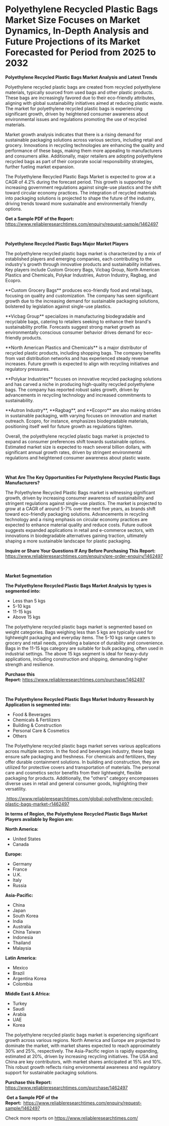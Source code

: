<p><h1>Polyethylene Recycled Plastic Bags Market Size Focuses on Market Dynamics, In-Depth Analysis and Future Projections of its Market Forecasted for Period from 2025 to 2032</h1></p><p><strong>Polyethylene Recycled Plastic Bags Market Analysis and Latest Trends</strong></p>
<p><p>Polyethylene recycled plastic bags are created from recycled polyethylene materials, typically sourced from used bags and other plastic products. These bags are increasingly favored due to their eco-friendly attributes, aligning with global sustainability initiatives aimed at reducing plastic waste. The market for polyethylene recycled plastic bags is experiencing significant growth, driven by heightened consumer awareness about environmental issues and regulations promoting the use of recycled materials.</p><p>Market growth analysis indicates that there is a rising demand for sustainable packaging solutions across various sectors, including retail and grocery. Innovations in recycling technologies are enhancing the quality and performance of these bags, making them more appealing to manufacturers and consumers alike. Additionally, major retailers are adopting polyethylene recycled bags as part of their corporate social responsibility strategies, further fueling market expansion.</p><p>The Polyethylene Recycled Plastic Bags Market is expected to grow at a CAGR of 4.2% during the forecast period. This growth is supported by increasing government regulations against single-use plastics and the shift toward circular economy practices. The integration of recycled materials into packaging solutions is projected to shape the future of the industry, driving trends toward more sustainable and environmentally friendly options.</p></p>
<p><strong>Get a Sample PDF of the Report:&nbsp;</strong> <a href="https://www.reliableresearchtimes.com/enquiry/request-sample/1462497?utm_campaign=2638&utm_medium=2&utm_source=Github&utm_content=ia&utm_term=08032025&utm_id=polyethylene-recycled-plastic-bags">https://www.reliableresearchtimes.com/enquiry/request-sample/1462497</a></p>
<p>&nbsp;</p>
<p><strong>Polyethylene Recycled Plastic Bags Major Market Players</strong></p>
<p><p>The polyethylene recycled plastic bags market is characterized by a mix of established players and emerging companies, each contributing to the industry's growth through innovative products and sustainability initiatives. Key players include Custom Grocery Bags, Vicbag Group, North American Plastics and Chemicals, Polykar Industries, Autron Industry, Ragbag, and Ecopro.</p><p>**Custom Grocery Bags** produces eco-friendly food and retail bags, focusing on quality and customization. The company has seen significant growth due to the increasing demand for sustainable packaging solutions, bolstered by legislation against single-use plastics.</p><p>**Vicbag Group** specializes in manufacturing biodegradable and recyclable bags, catering to retailers seeking to enhance their brand's sustainability profile. Forecasts suggest strong market growth as environmentally conscious consumer behavior drives demand for eco-friendly products.</p><p>**North American Plastics and Chemicals** is a major distributor of recycled plastic products, including shopping bags. The company benefits from vast distribution networks and has experienced steady revenue increases. Future growth is expected to align with recycling initiatives and regulatory pressures.</p><p>**Polykar Industries** focuses on innovative recycled packaging solutions and has carved a niche in producing high-quality recycled polyethylene bags. The company has reported robust sales growth, driven by advancements in recycling technology and increased commitments to sustainability.</p><p>**Autron Industry**, **Ragbag**, and **Ecopro** are also making strides in sustainable packaging, with varying focuses on innovation and market outreach. Ecopro, for instance, emphasizes biodegradable materials, positioning itself well for future growth as regulations tighten.</p><p>Overall, the polyethylene recycled plastic bags market is projected to expand as consumer preferences shift towards sustainable options. Estimated market size is expected to reach several billion dollars, with significant annual growth rates, driven by stringent environmental regulations and heightened consumer awareness about plastic waste.</p></p>
<p>&nbsp;</p>
<p><strong>What Are The Key Opportunities For Polyethylene Recycled Plastic Bags Manufacturers?</strong></p>
<p><p>The Polyethylene Recycled Plastic Bags market is witnessing significant growth, driven by increasing consumer awareness of sustainability and stringent regulations against single-use plastics. The market is projected to grow at a CAGR of around 5-7% over the next five years, as brands shift toward eco-friendly packaging solutions. Advancements in recycling technology and a rising emphasis on circular economy practices are expected to enhance material quality and reduce costs. Future outlook suggests expanded applications in retail and e-commerce sectors, with innovations in biodegradable alternatives gaining traction, ultimately shaping a more sustainable landscape for plastic packaging.</p></p>
<p><strong>Inquire or Share Your Questions If Any Before Purchasing This Report:</strong> <a href="https://www.reliableresearchtimes.com/enquiry/pre-order-enquiry/1462497?utm_campaign=2638&utm_medium=2&utm_source=Github&utm_content=ia&utm_term=08032025&utm_id=polyethylene-recycled-plastic-bags">https://www.reliableresearchtimes.com/enquiry/pre-order-enquiry/1462497</a></p>
<p>&nbsp;</p>
<p><strong>Market Segmentation</strong></p>
<p><strong>The Polyethylene Recycled Plastic Bags Market Analysis by types is segmented into:</strong></p>
<p><ul><li>Less than 5 kgs</li><li>5-10 kgs</li><li>11-15 kgs</li><li>Above 15 kgs</li></ul></p>
<p><p>The polyethylene recycled plastic bags market is segmented based on weight categories. Bags weighing less than 5 kgs are typically used for lightweight packaging and everyday items. The 5-10 kgs range caters to grocery and retail needs, providing a balance of durability and convenience. Bags in the 11-15 kgs category are suitable for bulk packaging, often used in industrial settings. The above 15 kgs segment is ideal for heavy-duty applications, including construction and shipping, demanding higher strength and resilience.</p></p>
<p><strong>Purchase this Report:&nbsp;</strong><a href="https://www.reliableresearchtimes.com/purchase/1462497?utm_campaign=2638&utm_medium=2&utm_source=Github&utm_content=ia&utm_term=08032025&utm_id=polyethylene-recycled-plastic-bags">https://www.reliableresearchtimes.com/purchase/1462497</a></p>
<p>&nbsp;</p>
<p><strong>The Polyethylene Recycled Plastic Bags Market Industry Research by Application is segmented into:</strong></p>
<p><ul><li>Food & Beverages</li><li>Chemicals & Fertilizers</li><li>Building & Construction</li><li>Personal Care & Cosmetics</li><li>Others</li></ul></p>
<p><p>The Polyethylene recycled plastic bags market serves various applications across multiple sectors. In the food and beverages industry, these bags ensure safe packaging and freshness. For chemicals and fertilizers, they offer durable containment solutions. In building and construction, they are utilized for protective covers and transportation of materials. The personal care and cosmetics sector benefits from their lightweight, flexible packaging for products. Additionally, the "others" category encompasses diverse uses in retail and general consumer goods, highlighting their versatility.</p></p>
<p><a href="https://www.reliableresearchtimes.com/global-polyethylene-recycled-plastic-bags-market-r1462497?utm_campaign=2638&utm_medium=2&utm_source=Github&utm_content=ia&utm_term=08032025&utm_id=polyethylene-recycled-plastic-bags">&nbsp;https://www.reliableresearchtimes.com/global-polyethylene-recycled-plastic-bags-market-r1462497</a></p>
<p><strong>In terms of Region, the Polyethylene Recycled Plastic Bags Market Players available by Region are:</strong></p>
<p>
    <p> <strong> North America: </strong>
        <ul>
            <li>United States</li>
            <li>Canada</li>
        </ul>
        </p> 
    <p> <strong> Europe: </strong>
        <ul>
            <li>Germany</li>
            <li>France</li>
            <li>U.K.</li>
            <li>Italy</li>
            <li>Russia</li>
        </ul>
        </p> 
    <p> <strong> Asia-Pacific: </strong>
        <ul>
            <li>China</li>
            <li>Japan</li>
            <li>South Korea</li>
            <li>India</li>
            <li>Australia</li>
            <li>China Taiwan</li>
            <li>Indonesia</li>
            <li>Thailand</li>
            <li>Malaysia</li>
        </ul>
        </p> 
    <p> <strong> Latin America: </strong>
        <ul>
            <li>Mexico</li>
            <li>Brazil</li>
            <li>Argentina Korea</li>
            <li>Colombia</li>
        </ul>
        </p> 
    <p> <strong> Middle East & Africa: </strong>
        <ul>
            <li>Turkey</li>
            <li>Saudi</li>
            <li>Arabia</li>
            <li>UAE</li>
            <li>Korea</li>
        </ul>
    </p>
    </p>
<p><p>The polyethylene recycled plastic bags market is experiencing significant growth across various regions. North America and Europe are projected to dominate the market, with market shares expected to reach approximately 30% and 25%, respectively. The Asia-Pacific region is rapidly expanding, estimated at 20%, driven by increasing recycling initiatives. The USA and China are key contributors, with market shares anticipated at 15% and 10%. This robust growth reflects rising environmental awareness and regulatory support for sustainable packaging solutions.</p></p>
<p><strong>Purchase this Report: </strong><a href="https://www.reliableresearchtimes.com/purchase/1462497?utm_campaign=2638&utm_medium=2&utm_source=Github&utm_content=ia&utm_term=08032025&utm_id=polyethylene-recycled-plastic-bags">https://www.reliableresearchtimes.com/purchase/1462497</a></p>
<p>&nbsp;<strong>Get a Sample PDF of the Report:&nbsp;&nbsp;</strong><a href="https://www.reliableresearchtimes.com/enquiry/request-sample/1462497?utm_campaign=2638&utm_medium=2&utm_source=Github&utm_content=ia&utm_term=08032025&utm_id=polyethylene-recycled-plastic-bags">https://www.reliableresearchtimes.com/enquiry/request-sample/1462497</a></p>
<p><strong></strong></p>
<p>Check more reports on <a href="https://www.reliableresearchtimes.com/?utm_campaign=2638&utm_medium=2&utm_source=Github&utm_content=ia&utm_term=08032025&utm_id=polyethylene-recycled-plastic-bags">https://www.reliableresearchtimes.com/</a></p>